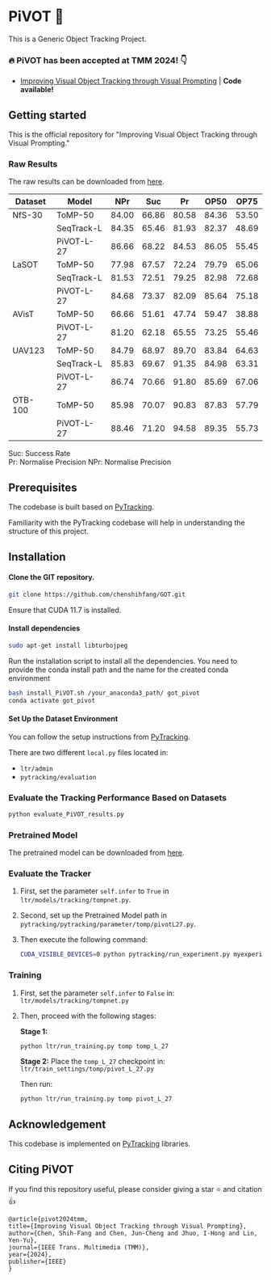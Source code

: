 # PiVOT :unicorn:
This is a Generic Object Tracking Project.  

### :fire: PiVOT has been accepted at TMM 2024! 👇
* [Improving Visual Object Tracking through Visual Prompting](https://drive.google.com/file/d/1W6ghQ-GChYSERjvf5CGYkSsx6oa1p6lx/view?usp=sharing) | **Code available!**

## Getting started

This is the official repository for "Improving Visual Object Tracking through Visual Prompting."

### Raw Results
The raw results can be downloaded from [here](https://drive.google.com/drive/folders/1E0GUaat7rpBiqlRrfDpEgTXlD7GJEyQE?usp=sharing). 


| Dataset | Model         |  NPr  |  Suc   |   Pr     | OP50  | OP75  |
|---------|---------------|:-----:|:-----:|:---------:|:-----:|:-----:|
| NfS-30  | ToMP-50       | 84.00 | 66.86 |   80.58   | 84.36 | 53.50 |
|         | SeqTrack-L    | 84.35 | 65.46 |   81.93   | 82.37 | 48.69 |
|         | PiVOT-L-27    | 86.66 | 68.22 |   84.53   | 86.05 | 55.45 |
| LaSOT   | ToMP-50       | 77.98 | 67.57 |   72.24   | 79.79 | 65.06 |
|         | SeqTrack-L    | 81.53 | 72.51 |   79.25   | 82.98 | 72.68 |
|         | PiVOT-L-27    | 84.68 | 73.37 |   82.09   | 85.64 | 75.18 |
| AVisT   | ToMP-50       | 66.66 | 51.61 |   47.74   | 59.47 | 38.88 |
|         | PiVOT-L-27    | 81.20 | 62.18 |   65.55   | 73.25 | 55.46 |
| UAV123  | ToMP-50       | 84.79 | 68.97 |   89.70   | 83.84 | 64.63 |
|         | SeqTrack-L    | 85.83 | 69.67 |   91.35   | 84.98 | 63.31 |
|         | PiVOT-L-27    | 86.74 | 70.66 |   91.80   | 85.69 | 67.06 |
| OTB-100 | ToMP-50       | 85.98 | 70.07 |   90.83   | 87.83 | 57.79 |
|         | PiVOT-L-27    | 88.46 | 71.20 |   94.58   | 89.35 | 55.73 |

Suc: Success Rate  
Pr: Normalise Precision
NPr: Normalise Precision  

## Prerequisites

The codebase is built based on [PyTracking](https://github.com/visionml/pytracking).

Familiarity with the PyTracking codebase will help in understanding the structure of this project.

## Installation

#### Clone the GIT repository.  
```bash
git clone https://github.com/chenshihfang/GOT.git
```  

Ensure that CUDA 11.7 is installed.
   
#### Install dependencies
```bash
sudo apt-get install libturbojpeg
```  

Run the installation script to install all the dependencies. 
You need to provide the conda install path and the name for the created conda environment  
```bash
bash install_PiVOT.sh /your_anaconda3_path/ got_pivot
conda activate got_pivot
```  

#### Set Up the Dataset Environment

You can follow the setup instructions from [PyTracking](https://github.com/visionml/pytracking).

There are two different `local.py` files located in:

- `ltr/admin`
- `pytracking/evaluation`

### Evaluate the Tracking Performance Based on Datasets

```bash
python evaluate_PiVOT_results.py  
```  

### Pretrained Model
The pretrained model can be downloaded from [here](https://drive.google.com/drive/folders/1XTFDKt9uTXuODZ0RZ4feD7L98ZBrDmbW?usp=sharing).


### Evaluate the Tracker

1. First, set the parameter `self.infer` to `True` in `ltr/models/tracking/tompnet.py`.
2. Second, set up the Pretrained Model path in `pytracking/pytracking/parameter/tomp/pivotL27.py`.
3. Then execute the following command:

   ```bash
   CUDA_VISIBLE_DEVICES=0 python pytracking/run_experiment.py myexperiments_pivot pivot --debug 0 --threads 1

### Training

1. First, set the parameter `self.infer` to `False` in:
   `ltr/models/tracking/tompnet.py`

2. Then, proceed with the following stages:

   **Stage 1:**
     ```bash
     python ltr/run_training.py tomp tomp_L_27
     ```

   **Stage 2:**
     Place the `tomp_L_27` checkpoint in:
     `ltr/train_settings/tomp/pivot_L_27.py`

     Then run:
     ```bash
     python ltr/run_training.py tomp pivot_L_27
     ```

## Acknowledgement
This codebase is implemented on [PyTracking](https://github.com/visionml/pytracking) libraries.


## Citing PiVOT

If you find this repository useful, please consider giving a star :star: and citation :thumbsup:

```
@article{pivot2024tmm,
title={Improving Visual Object Tracking through Visual Prompting},
author={Chen, Shih-Fang and Chen, Jun-Cheng and Jhuo, I-Hong and Lin, Yen-Yu},
journal={IEEE Trans. Multimedia (TMM)},
year={2024},
publisher={IEEE}
}
```
